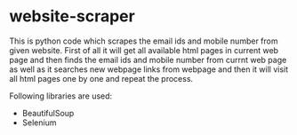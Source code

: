 # website-scraper
This is python code which scrapes the email ids and mobile number from given website.
First of all it will get all available html pages in current web page and then finds the email ids and mobile number from currnt web page as well as it searches new webpage links from webpage and then it will visit all html pages one by one and repeat the process.

Following libraries are used:
- BeautifulSoup
- Selenium
